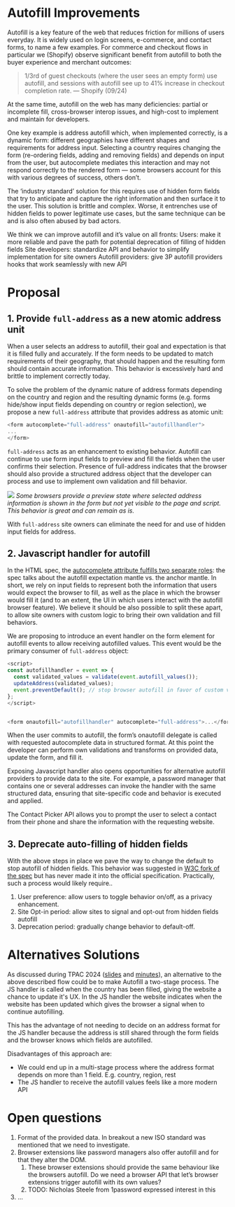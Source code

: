# Autofill Improvements

Autofill is a key feature of the web that reduces friction for millions of users everyday. It is widely used on login screens, e-commerce, and contact forms, to name a few examples. For commerce and checkout flows in particular we (Shopify) observe significant benefit from autofill to both the buyer experience and merchant outcomes:

> 1/3rd of guest checkouts (where the user sees an empty form) use autofill, and sessions with autofill see up to 41% increase in checkout completion rate. — Shopify (09/24)

At the same time, autofill on the web has many deficiencies: partial or incomplete fill, cross-browser interop issues, and high-cost to implement and maintain for developers. 

One key example is address autofill which, when implemented correctly, is a dynamic form: different geographies have different shapes and requirements for address input. Selecting a country requires changing the form (re-ordering fields, adding and removing fields) and depends on input from the user, but autocomplete mediates this interaction and may not respond correctly to the rendered form — some browsers account for this with various degrees of success, others don’t. 

The ‘industry standard’ solution for this requires use of hidden form fields that try to anticipate and capture the right information and then surface it to the user. This solution is brittle and complex. Worse, it entrenches use of hidden fields to power legitimate use cases, but the same technique can be and is also often abused by bad actors.

We think we can improve autofill and it’s value on all fronts:
Users: make it more reliable and pave the path for potential deprecation of filling of hidden fields
Site developers: standardize API and behavior to simplify implementation for site owners
Autofill providers: give 3P autofill providers hooks that work seamlessly with new API


# Proposal

## 1. Provide `full-address` as a new atomic address unit
When a user selects an address to autofill, their goal and expectation is that it is filled fully and accurately. If the form needs to be updated to match requirements of their geography, that should happen and the resulting form should contain accurate information. This behavior is excessively hard and brittle to implement correctly today.

To solve the problem of the dynamic nature of address formats depending on the country and region and the resulting dynamic forms (e.g. forms hide/show input fields depending on country or region selection), we propose a new `full-address` attribute that provides address as atomic unit:

```javascript
<form autocomplete="full-address" onautofill="autofillhandler">
...
</form>
```

`full-address` acts as an enhancement to existing behavior. Autofill can continue to use form input fields to preview and fill the fields when the user confirms their selection. Presence of full-address indicates that the browser should also provide a structured address object that the developer can process and use to implement own validation and fill behavior.

![](https://screenshot.click/26-11-29h70-lrrrj.png)
*Some browsers provide a preview state where selected address information is shown in the form but not yet visible to the page and script. This behavior is great and can remain as is.*

With `full-address` site owners can eliminate the need for and use of hidden input fields for address. 

## 2. Javascript handler for autofill
In the HTML spec, the [autocomplete attribute fulfills two separate roles](https://html.spec.whatwg.org/multipage/form-control-infrastructure.html#autofilling-form-controls%3A-the-autocomplete-attribute): the spec talks about the autofill expectation mantle vs. the anchor mantle. In short, we rely on input fields to represent both the information that users would expect the browser to fill, as well as the place in which the browser would fill it (and to an extent, the UI in which users interact with the autofill browser feature). We believe it should be also possible to split these apart, to allow site owners with custom logic to bring their own validation and fill behaviors.

We are proposing to introduce an event handler on the form element for autofill events to allow receiving autofilled values. This event would be the primary consumer of `full-address` object:
```javascript
<script>
const autofillhandler = event => {
  const validated_values = validate(event.autofill_values());
  updateAddress(validated_values);
  event.preventDefault(); // stop browser autofill in favor of custom validation+fill logic
};
</script>


<form onautofill="autofillhandler" autocomplete="full-address">...</form>
```

When the user commits to autofill, the form’s onautofill delegate is called with requested autocomplete data in structured format. At this point the developer can perform own validations and transforms on provided data, update the form, and fill it.

Exposing Javascript handler also opens opportunities for alternative autofill providers to provide data to the site. For example, a password manager that contains one or several addresses can invoke the handler with the same structured data, ensuring that site-specific code and behavior is executed and applied.

The Contact Picker API allows you to prompt the user to select a contact from their phone and share the information with the requesting website. 

##  3. Deprecate auto-filling of hidden fields
With the above steps in place we pave the way to change the default to stop autofill of hidden fields. This behavior was suggested in [W3C fork of the spec](https://github.com/w3c/html/blob/master/sections/semantics-forms.include#L10764-L10779) but has never made it into the official specification. Practically, such a process would likely require.. 

1. User preference: allow users to toggle behavior on/off, as a privacy enhancement.
2. Site Opt-in period: allow sites to signal and opt-out from hidden fields autofill 
3. Deprecation period: gradually change behavior to default-off.


# Alternatives Solutions
As discussed during TPAC 2024 ([slides](https://drive.google.com/file/d/1_kwR2yXXyNB7lMAknMO3gkw-wjJnhO66/view?usp=drive_link) and [minutes](https://gist.github.com/yoavweiss/b919e665ff91a047cbef3ea9ae7f01ba)), an alternative to the above described flow could be to make Autofill a two-stage process. The JS handler is called when the country has been filled, giving the website a chance to update it's UX. In the JS handler the website indicates when the website has been updated which gives the browser a signal when to continue autofilling.

This has the advantage of not needing to decide on an address format for the JS handler because the address is still shared through the form fields and the browser knows which fields are autofilled.

Disadvantages of this approach are:
* We could end up in a multi-stage process where the address format depends on more than 1 field. E.g. country, region, rest
* The JS handler to receive the autofill values feels like a more modern API

# Open questions
1. Format of the provided data. In breakout a new ISO standard was mentioned that we need to investigate.
2. Browser extensions like password managers also offer autofill and for that they alter the DOM. 
    1. These browser extensions should provide the same behaviour like the browsers autofill. Do we need a browser API that let’s browser extensions trigger autofill with its own values?
    2. TODO: Nicholas Steele from 1password expressed interest in this
3. ...
